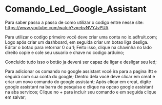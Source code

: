 # Comando_Led__Google_Assistant

Para saber passo a passo de como utilizar o codigo entre nesse site: https://www.youtube.com/watch?v=ebvNVYJvPUA

Para utilizar o codigo primeiro você deve criar uma conta no io.adfruit.com;
Logo após criar um dashboard, em seguida criar um botao liga desliga. Editar o botao para retornar 0 ou 1;
Feito isso, clique na chavinha no lado direito copie e cole seu usuario e chave no codigo arduino;

Concluido tudo isso o botão ja deverá ser capaz de ligar e desligar seu led;

Para adicionar os comando no google assistant você ira para a pagina iftt e seguirá com sua conta do google;
Dentro dela você deve clicar em creat e criar um novo comando do google assistant;
Após clicar em creat, digite google assistant na barra de pesquisa e clique na opcao google assistant na aba servicos;
Clique no + para incluir seu comando e em seguida clique em salvar;
